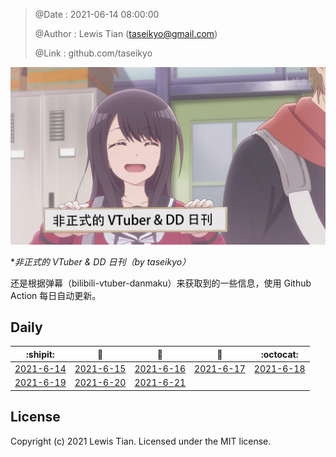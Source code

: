 > @Date    : 2021-06-14 08:00:00
>
> @Author  : Lewis Tian (taseikyo@gmail.com)
>
> @Link    : github.com/taseikyo

![](../images/daily.jpg)

\**非正式的 VTuber & DD 日刊（by taseikyo）*

还是根据弹幕（bilibili-vtuber-danmaku）来获取到的一些信息，使用 Github Action 每日自动更新。

## Daily

|            :shipit:            |        :jack_o_lantern:        |             :beer:             |           :fish_cake:          |            :octocat:           |
|:------------------------------:|:------------------------------:|:------------------------------:|:------------------------------:|:------------------------------:|
| [2021-6-14](2021-6-14.md) | [2021-6-15](2021-6-15.md) | [2021-6-16](2021-6-16.md) | [2021-6-17](2021-6-17.md) | [2021-6-18](2021-6-18.md) |
| [2021-6-19](2021-6-19.md) | [2021-6-20](2021-6-20.md) | [2021-6-21](2021-6-21.md) | | | |

## License

Copyright (c) 2021 Lewis Tian. Licensed under the MIT license.
